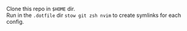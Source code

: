 
Clone this repo in `$HOME` dir.  
Run in the `.dotfile` dir `stow git zsh nvim` to create symlinks for each config. 
